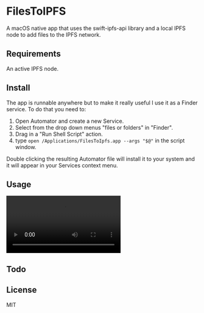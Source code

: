# FilesToIPFS

A macOS native app that uses the swift-ipfs-api library and a local IPFS node to add files to the IPFS network.

## Requirements

An active IPFS node.

## Install

The app is runnable anywhere but to make it really useful I use it as a Finder service. To do that you need to:
1. Open Automator and create a new Service.
2. Select from the drop down menus "files or folders" in "Finder".
3. Drag in a "Run Shell Script" action.
4. type `open /Applications/FilesToIpfs.app --args "$@"` in the script window.

Double clicking the resulting Automator file will install it to your system and it will appear in your Services context menu.

## Usage

![](ShowFilesToIPFS.mp4?raw=true "FilesToIPFS in action.")

## Todo

## License

MIT
